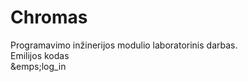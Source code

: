 # Chromas
Programavimo inžinerijos modulio laboratorinis darbas.<br />
Emilijos kodas<br />
&emps;log_in
